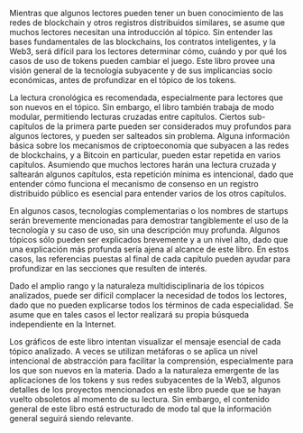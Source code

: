 Mientras que algunos lectores pueden tener un buen conocimiento de las redes de blockchain y otros registros distribuidos similares, se asume que muchos lectores necesitan una introducción al tópico. Sin entender las bases fundamentales de las blockchains, los contratos inteligentes, y la Web3, será difícil para los lectores determinar cómo, cuándo y por qué los casos de uso de tokens pueden cambiar el juego. Este libro provee una visión general de la tecnología subyacente y de sus implicancias socio económicas, antes de profundizar en el tópico de los tokens.

La lectura cronológica es recomendada, especialmente para lectores que son nuevos en el tópico. Sin embargo, el libro también trabaja de modo modular, permitiendo lecturas cruzadas entre capítulos. Ciertos sub-capítulos de la primera parte pueden ser considerados muy profundos para algunos lectores, y pueden ser salteados sin problema. Alguna información básica sobre los mecanismos de criptoeconomía que subyacen a las redes de blockchains, y a Bitcoin en particular, pueden estar repetida en varios capítulos. Asumiendo que muchos lectores harán una lectura cruzada y saltearán algunos capítulos, esta repetición mínima es intencional, dado que entender cómo funciona el mecanismo de consenso en un registro distribuido público es esencial para entender varios de los otros capítulos. 

En algunos casos, tecnologías complementarias o los nombres de startups serán brevemente mencionadas para demostrar tangiblemente el uso de la tecnología y su caso de uso, sin una descripción muy profunda. Algunos tópicos sólo pueden ser explicados brevemente y a un nivel alto, dado que una explicación más profunda sería ajena al alcance de este libro. En estos casos, las referencias puestas al final de cada capítulo pueden ayudar para profundizar en las secciones que resulten de interés. 

Dado el amplio rango y la naturaleza multidisciplinaria de los tópicos analizados, puede ser difícil complacer la necesidad de todos los lectores, dado que no pueden explicarse todos los términos de cada especialidad. Se asume que en tales casos el lector realizará su propia búsqueda independiente en la Internet.

Los gráficos de este libro intentan visualizar el mensaje esencial de cada tópico analizado. A veces se utilizan metáforas o se aplica un nivel intencional de abstracción para facilitar la comprensión, especialmente para los que son nuevos en la materia. Dado a la naturaleza emergente de las aplicaciones de los tokens y sus redes subyacentes  de la Web3, algunos detalles de los proyectos mencionados en este libro puede que se hayan vuelto obsoletos al momento de su lectura.  Sin embargo, el contenido general de este libro está estructurado de modo tal que la información general seguirá siendo relevante. 
